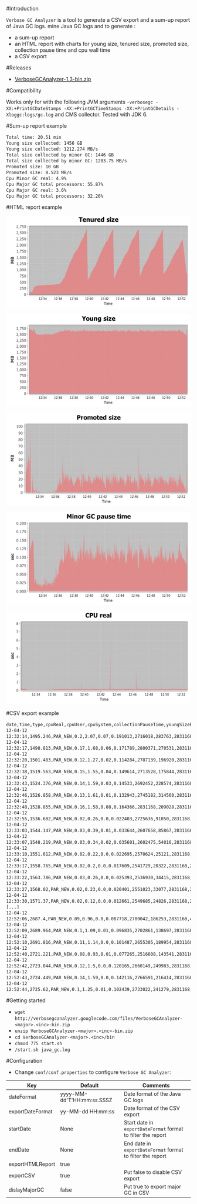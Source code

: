 #Introduction

`Verbose GC Analyzer` is a tool to generate a CSV export and a sum-up report of Java GC logs.
mine Java GC logs and to generate :
* a sum-up report
* an HTML report with charts for young size, tenured size, promoted size, collection pause time and cpu wall time
* a CSV export

#Releases

* [VerboseGCAnalyzer-1.3-bin.zip](http://code.google.com/p/verbosegcanalyzer/downloads/detail?name=VerboseGCAnalyzer-1.3-bin.zip)

#Compatibility

Works only for  with the following JVM arguments `-verbosegc -XX:+PrintGCDateStamps -XX:+PrintGCTimeStamps -XX:+PrintGCDetails -Xloggc:logs/gc.log` and CMS collector.
Tested with JDK 6.

#Sum-up report example

```
Total time: 20.51 min
Young size collected: 1456 GB
Young size collected: 1212.274 MB/s
Total size collected by minor GC: 1446 GB
Total size collected by minor GC: 1203.75 MB/s
Promoted size: 10 GB
Promoted size: 8.523 MB/s
Cpu Minor GC real: 4.9%
Cpu Major GC total processors: 55.87%
Cpu Major GC real: 3.6%
Cpu Major GC total processors: 32.26%
```

#HTML report example

![Tenured size](/VerboseGCAnalyzer/media/tenured_size.jpg)

![Young size](/VerboseGCAnalyzer/media/young_size.jpg)

![Promoted size](/VerboseGCAnalyzer/media/promoted_size.jpg)

![Collection pause time](/VerboseGCAnalyzer/media/collection_pause_time.jpg)

![CPU real](/VerboseGCAnalyzer/media/cpu_real.jpg)

#CSV export example

```
date,time,type,cpuReal,cpuUser,cpuSystem,collectionPauseTime,youngSizeBefore,youngSizeAfter,youngSizeMax,totalSizeBefore,totalSizeAfter,totalSizeMax,youngSizeCollected,totalSizeCollected,promotedSize,tenuredSizeBefore,tenuredSizeAfter
12-04-12 12:32:14,1495.246,PAR_NEW,0.2,2.07,0.07,0.191013,2716018,283763,2831168,2719113,304590,5976896,2432255,2414523,17732,3095,20827
12-04-12 12:32:17,1498.813,PAR_NEW,0.17,1.68,0.06,0.171789,2800371,270531,2831168,2821198,351127,5976896,2529840,2470071,59769,20827,80596
12-04-12 12:32:20,1501.483,PAR_NEW,0.12,1.27,0.02,0.114284,2787139,196920,2831168,2867735,308497,5976896,2590219,2559238,30981,80596,111577
12-04-12 12:32:38,1519.563,PAR_NEW,0.15,1.55,0.04,0.149614,2713528,175844,2831168,2825105,343742,5976896,2537684,2481363,56321,111577,167898
12-04-12 12:32:43,1524.376,PAR_NEW,0.14,1.59,0.03,0.14533,2692452,228574,2831168,2860350,443592,5976896,2463878,2416758,47120,167898,215018
12-04-12 12:32:46,1526.858,PAR_NEW,0.13,1.61,0.01,0.132943,2745182,314560,2831168,2960200,533091,5976896,2430622,2427109,3513,215018,218531
12-04-12 12:32:48,1528.855,PAR_NEW,0.16,1.58,0.08,0.164366,2831168,209028,2831168,3049699,529607,5976896,2622140,2520092,102048,218531,320579
12-04-12 12:32:55,1536.682,PAR_NEW,0.02,0.26,0.0,0.022403,2725636,91050,2831168,3046215,411629,5976896,2634586,2634586,0,320579,320579
12-04-12 12:33:03,1544.147,PAR_NEW,0.03,0.39,0.01,0.033644,2607658,85867,2831168,2928237,406447,5976896,2521791,2521790,1,320579,320580
12-04-12 12:33:07,1548.219,PAR_NEW,0.03,0.34,0.02,0.035601,2602475,54016,2831168,2923055,403462,5976896,2548459,2519593,28866,320580,349446
12-04-12 12:33:10,1551.612,PAR_NEW,0.02,0.22,0.0,0.022695,2570624,25121,2831168,2920070,382791,5976896,2545503,2537279,8224,349446,357670
12-04-12 12:33:17,1558.765,PAR_NEW,0.02,0.2,0.0,0.017609,2541729,20322,2831168,2899399,379813,5976896,2521407,2519586,1821,357670,359491
12-04-12 12:33:22,1563.786,PAR_NEW,0.03,0.26,0.0,0.025393,2536930,34415,2831168,2896421,397325,5976896,2502515,2499096,3419,359491,362910
12-04-12 12:33:27,1568.02,PAR_NEW,0.02,0.23,0.0,0.020401,2551023,33077,2831168,2913933,396887,5976896,2517946,2517046,900,362910,363810
12-04-12 12:33:30,1571.37,PAR_NEW,0.02,0.12,0.0,0.012661,2549685,24826,2831168,2913495,389373,5976896,2524859,2524122,737,363810,364547
[...]
12-04-12 12:52:06,2687.4,PAR_NEW,0.09,0.96,0.0,0.087718,2700042,186253,2831168,4957222,2466909,5976896,2513789,2490313,23476,2257180,2280656
12-04-12 12:52:09,2689.964,PAR_NEW,0.1,1.09,0.01,0.096835,2702861,138697,2831168,4983517,2436045,5976896,2564164,2547472,16692,2280656,2297348
12-04-12 12:52:10,2691.816,PAR_NEW,0.11,1.14,0.0,0.101487,2655305,189954,2831168,4952653,2503400,5976896,2465351,2449253,16098,2297348,2313446
12-04-12 12:52:40,2721.221,PAR_NEW,0.08,0.93,0.01,0.077265,2516608,143541,2831168,3371825,998758,5976896,2373067,2373067,0,855217,855217
12-04-12 12:52:42,2723.044,PAR_NEW,0.12,1.5,0.0,0.120165,2660149,249983,2831168,3515366,1105201,5976896,2410166,2410165,1,855217,855218
12-04-12 12:52:43,2724.449,PAR_NEW,0.14,1.59,0.0,0.142116,2766591,216414,2831168,3621809,1117637,5976896,2550177,2504172,46005,855218,901223
12-04-12 12:52:44,2725.62,PAR_NEW,0.1,1.25,0.01,0.102439,2733022,241279,2831168,3634245,1142502,5976896,2491743,2491743,0,901223,901223
```

#Getting started

 * `wget http://verbosegcanalyzer.googlecode.com/files/VerboseGCAnalyzer-<major>.<inc>-bin.zip`
 * `unzip VerboseGCAnalyzer-<major>.<inc>-bin.zip`
 * `cd VerboseGCAnalyzer-<major>.<inc>/bin`
 * `chmod 775 start.sh`
 * `/start.sh java_gc.log`

#Configuration

* Change `conf/conf.properties` to configure `Verbose GC Analyzer`:

|Key|Default|Comments|
|---|-------|--------|
|dateFormat|yyyy-MM-dd'T'HH:mm:ss.SSSZ|Date format of the Java GC logs|
|exportDateFormat|yy-MM-dd HH:mm:ss|Date format of the CSV export|
|startDate|None|Start date in `exportDateFormat` format to filter the report|
|endDate|None|End date in `exportDateFormat` format to filter the report|
|exportHTMLReport|true||Put false to disable HTML report generation|
|exportCSV|true|Put false to disable CSV export|
|dislayMajorGC|false|Put true to export major GC in CSV|
